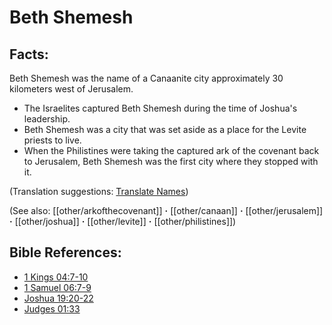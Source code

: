 # Beth Shemesh #

## Facts: ##

Beth Shemesh was the name of a Canaanite city approximately 30 kilometers west of Jerusalem.

* The Israelites captured Beth Shemesh during the time of Joshua's leadership.
* Beth Shemesh was a city that was set aside as a place for the Levite priests to live.
* When the Philistines were taking the captured ark of the covenant back to Jerusalem, Beth Shemesh was the first city where they stopped with it.

(Translation suggestions: [Translate Names](en/ta-vol1/translate/man/translate-names))

(See also: [[other/arkofthecovenant]] **·** [[other/canaan]] **·** [[other/jerusalem]] **·** [[other/joshua]] **·** [[other/levite]] **·** [[other/philistines]])

## Bible References: ##

* [1 Kings 04:7-10](en/tn/1ki/help/04/07)
* [1 Samuel 06:7-9](en/tn/1sa/help/06/07)
* [Joshua 19:20-22](en/tn/jos/help/19/20)
* [Judges 01:33](en/tn/jdg/help/01/33)